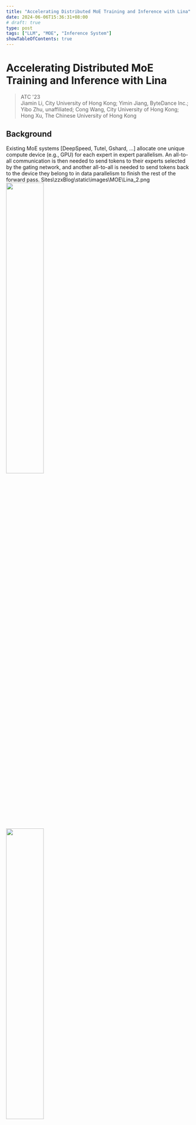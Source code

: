 ```yaml
---
title: "Accelerating Distributed MoE Training and Inference with Lina"
date: 2024-06-06T15:36:31+08:00
# draft: true
type: post
tags: ["LLM", "MOE", "Inference System"]
showTableOfContents: true
---
```


# Accelerating Distributed MoE Training and Inference with Lina
> ATC '23  
> Jiamin Li, City University of Hong Kong; Yimin Jiang, ByteDance Inc.; Yibo Zhu, unaffiliated; Cong Wang, City University of Hong Kong; Hong Xu, The Chinese University of Hong Kong 

## Background

Existing MoE systems [DeepSpeed, Tutel, Gshard, ...] allocate one unique compute device (e.g., GPU) for each expert in expert parallelism. An all-to-all communication is then needed to send tokens to their experts selected by the gating network, and another all-to-all is needed to send tokens back to the device they belong to in data parallelism to finish the rest of the forward pass.
Sites\zzxBlog\static\images\MOE\Lina_2.png
<img src="../../../../images/MOE/Lina_1.png" alt="" width="45%">
<br>
<img src="../../../../images/MOE/Lina_2.png" alt="" width="45%">

## Problem

Distributed MoE training and inference is inefficient, mainly due to the interleaved all-to-all communication during model computation.

* Problem in Training
: Prolonged all-to-all with allreduce.

* Problem in Inference: Skewed expert popularity. Within one batch, tokens to the less occupied experts have to wait for others to complete on the more popular experts, degrading the all-to-all performance significantly. Further, under uniform expert-device allocation, devices hosting popular experts have more tokens using their links for all-to-all, while the links of other devices are underutilized.

## Solution

1. **Exploit the expert selection pattern across adjacent layers to estimate the expert popularity.**

    They find that a token’s expert selection demonstrates a pattern across the MoE layers. Tokens that have selected the same expert in layer i tend to select the same expert again in layer i+1.

2. **Dynamically schedule based on the estimation.**

    Based upon the estimation, Lina performs two-phase dynamically scheduling at each layer to allocate proportionally more devices for popular experts and pack unpopular ones to fewer devices, and coordinate all-to-all correspondingly.

## Implementation

Lina is based on DeepSpeed MoE and PyTorch.

## Evaluation

* **Baseline:** DeepSpeed 
* **Performance:** Compared to the state-of-the-art system DeepSpeed, the median and 95%ile inference time is reduced by 1.45x and 1.63x.

## Discussion

* Lina focuses on sparsely-activated MoE with data and expert parallelism, without considering pipeline and tensor parallelisms.
* Estimation of expert popularity: The current estimation approach used by Lina relies on data collection during the training stage. Accuracy and confidence also need further improvement.
